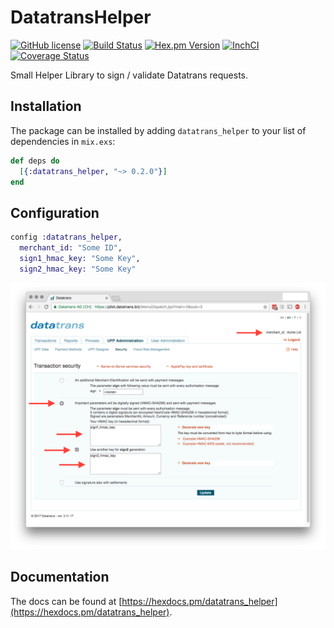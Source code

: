 # DatatransHelper

[![GitHub license](https://img.shields.io/badge/license-MIT-blue.svg)](https://raw.githubusercontent.com/jshmrtn/datatrans-helper/master/LICENSE)
[![Build Status](https://travis-ci.org/jshmrtn/datatrans-helper.svg?branch=master)](https://travis-ci.org/jshmrtn/datatrans-helper)
[![Hex.pm Version](https://img.shields.io/hexpm/v/datatrans_helper.svg?style=flat)](https://hex.pm/packages/datatrans_helper)
[![InchCI](https://inch-ci.org/github/jshmrtn/datatrans-helper.svg?branch=master)](https://inch-ci.org/github/jshmrtn/datatrans-helper)
[![Coverage Status](https://coveralls.io/repos/github/jshmrtn/datatrans-helper/badge.svg?branch=master)](https://coveralls.io/github/jshmrtn/datatrans-helper?branch=master)

Small Helper Library to sign / validate Datatrans requests.

## Installation

The package can be installed
by adding `datatrans_helper` to your list of dependencies in `mix.exs`:

```elixir
def deps do
  [{:datatrans_helper, "~> 0.2.0"}]
end
```

## Configuration

```elixir
config :datatrans_helper,
  merchant_id: "Some ID",
  sign1_hmac_key: "Some Key",
  sign2_hmac_key: "Some Key"
```

![Datatrans Configuration](datatrans_configuration.png "Datatrans Configuration")

## Documentation

The docs can be found at [https://hexdocs.pm/datatrans_helper](https://hexdocs.pm/datatrans_helper).
